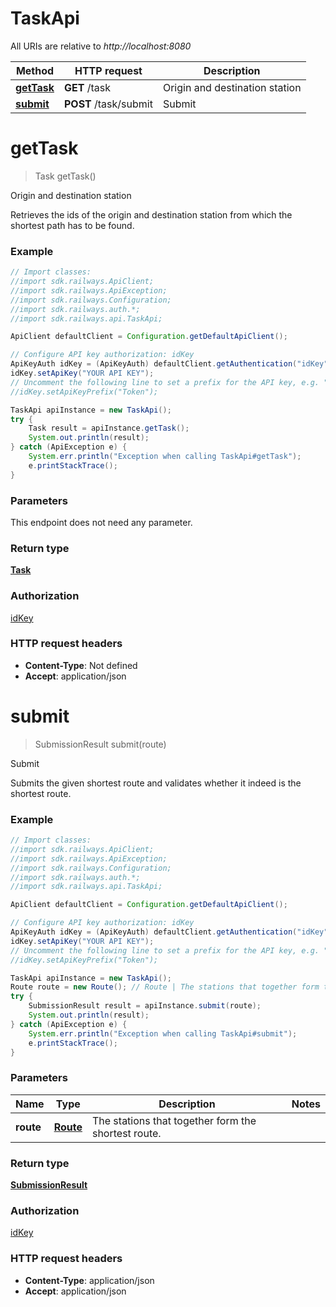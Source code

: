 # TaskApi

All URIs are relative to *http://localhost:8080*

Method | HTTP request | Description
------------- | ------------- | -------------
[**getTask**](TaskApi.md#getTask) | **GET** /task | Origin and destination station
[**submit**](TaskApi.md#submit) | **POST** /task/submit | Submit


<a name="getTask"></a>
# **getTask**
> Task getTask()

Origin and destination station

Retrieves the ids of the origin and destination station from which the shortest path has to be found.

### Example
```java
// Import classes:
//import sdk.railways.ApiClient;
//import sdk.railways.ApiException;
//import sdk.railways.Configuration;
//import sdk.railways.auth.*;
//import sdk.railways.api.TaskApi;

ApiClient defaultClient = Configuration.getDefaultApiClient();

// Configure API key authorization: idKey
ApiKeyAuth idKey = (ApiKeyAuth) defaultClient.getAuthentication("idKey");
idKey.setApiKey("YOUR API KEY");
// Uncomment the following line to set a prefix for the API key, e.g. "Token" (defaults to null)
//idKey.setApiKeyPrefix("Token");

TaskApi apiInstance = new TaskApi();
try {
    Task result = apiInstance.getTask();
    System.out.println(result);
} catch (ApiException e) {
    System.err.println("Exception when calling TaskApi#getTask");
    e.printStackTrace();
}
```

### Parameters
This endpoint does not need any parameter.

### Return type

[**Task**](Task.md)

### Authorization

[idKey](../README.md#idKey)

### HTTP request headers

 - **Content-Type**: Not defined
 - **Accept**: application/json

<a name="submit"></a>
# **submit**
> SubmissionResult submit(route)

Submit

Submits the given shortest route and validates whether it indeed is the shortest route.

### Example
```java
// Import classes:
//import sdk.railways.ApiClient;
//import sdk.railways.ApiException;
//import sdk.railways.Configuration;
//import sdk.railways.auth.*;
//import sdk.railways.api.TaskApi;

ApiClient defaultClient = Configuration.getDefaultApiClient();

// Configure API key authorization: idKey
ApiKeyAuth idKey = (ApiKeyAuth) defaultClient.getAuthentication("idKey");
idKey.setApiKey("YOUR API KEY");
// Uncomment the following line to set a prefix for the API key, e.g. "Token" (defaults to null)
//idKey.setApiKeyPrefix("Token");

TaskApi apiInstance = new TaskApi();
Route route = new Route(); // Route | The stations that together form the shortest route.
try {
    SubmissionResult result = apiInstance.submit(route);
    System.out.println(result);
} catch (ApiException e) {
    System.err.println("Exception when calling TaskApi#submit");
    e.printStackTrace();
}
```

### Parameters

Name | Type | Description  | Notes
------------- | ------------- | ------------- | -------------
 **route** | [**Route**](Route.md)| The stations that together form the shortest route. |

### Return type

[**SubmissionResult**](SubmissionResult.md)

### Authorization

[idKey](../README.md#idKey)

### HTTP request headers

 - **Content-Type**: application/json
 - **Accept**: application/json

